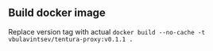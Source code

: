 ## Build docker image

  Replace version tag with actual
  `docker build --no-cache -t vbulavintsev/tentura-proxy:v0.1.1 .`
